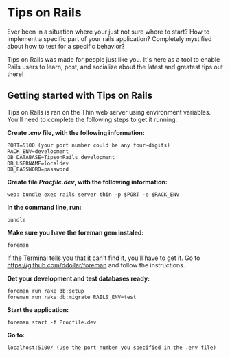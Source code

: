 # Tips on Rails

Ever been in a situation where your just not sure where to start? How to implement a specific part of your rails application? Completely mystified about how to test for a specific behavior?

Tips on Rails was made for people just like you. It's here as a tool to enable Rails users to learn, post, and socialize about the latest and greatest tips out there!

## Getting started with Tips on Rails

Tips on Rails is ran on the Thin web server using environment variables. You'll need to complete the following steps to get it running.

**Create _.env_ file, with the following information:**

    PORT=5100 (your port number could be any four-digits)
    RACK_ENV=development
    DB_DATABASE=TipsonRails_development
    DB_USERNAME=localdev
    DB_PASSWORD=password 

**Create file _Procfile.dev_, with the following information:**

    web: bundle exec rails server thin -p $PORT -e $RACK_ENV

**In the command line, run:**

    bundle 

**Make sure you have the foreman gem instaled:**

    foreman

If the Terminal tells you that it can't find it, you'll have to get it. Go to https://github.com/ddollar/foreman and follow the instructions.


**Get your development and test databases ready:**

    foreman run rake db:setup
    foreman run rake db:migrate RAILS_ENV=test

**Start the application:**

    foreman start -f Procfile.dev

**Go to:**

    localhost:5100/ (use the port number you specified in the .env file)